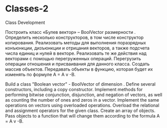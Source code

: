 # Classes-2
Class Development

Построить класс «Булев вектор» – BoolVector размерности . Определить несколько конструкторов, в том числе конструктор копирования. 
Реализовать методы для выполнения поразрядных конъюнкции, дизъюнкции и отрицания векторов, а также подсчета числа единиц и нулей в векторе. 
Реализовать те же действия над векторами с помощью перегруженных операций. 
Перегрузить операции отношения и присваивания для данного класса. 
Создать массив объектов. Передавать объекты в функцию, которая будет их изменять по формуле A = A v -B.

Build a class "Boolean vector" - BoolVector of dimension . Define several constructors, including a copy constructor.
Implement methods for performing bitwise conjunction, disjunction, and negation of vectors, 
as well as counting the number of ones and zeros in a vector.
Implement the same operations on vectors using overloaded operations.
Overload the relational and assignment operators for the given class.
Create an array of objects. Pass objects to a function that will change them according to the formula A = A v -B.
